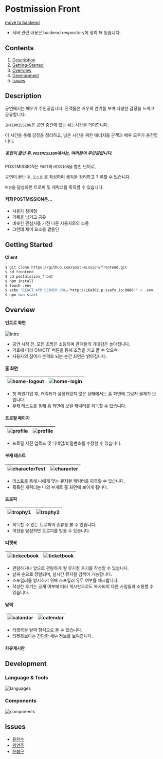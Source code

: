 # Postmission Front

[move to backend](https://github.com/post-mission/backend)

- 서버 관련 내용은 backend respository에 정리 돼 있습니다.



## Contents

1. [Description](#Description)
2. [Getting-Started](#Getting-Started)
3. [Overview](#Overview)
4. [Development](#Development)
4. [Issues](#Issues)



## Description

공연에서는 배우가 주인공입니다. 관객들은 배우의 연기를 보며 다양한 감정을 느끼고 공유합니다.



`INTERMISSION`은 공연 중간에 있는 쉬는시간을 의미합니다.

이 시간을 통해 감정을 정리하고, 남은 시간을 위한 에너지를 관객과 배우 모두가 충전합니다.



##### 공연이 끝난 후, `POSTMISSION`에서는, 여러분이 주인공입니다.

POSTMISSION은 `POST`와 `MISSION`을 합친 단어로, 

공연이 끝난 `후`, `포스트` 를 작성하며 생각을 정리하고 기록할 수 있습니다.

`미션`을 달성하면 트로피 및 캐릭터를 획득할 수 있습니다.



#### 저희 POSTMISSION은...

- 사용자 참여형
- 기록을 남기고 공유
- 비슷한 관심사를 가진 다른 사용자와의 소통
- 그런데 재미 요소를 곁들인



## Getting Started

#### Client

```bash
$ git clone https://github.com/post-mission/frontend.git
$ cd frontend
$ cd postmission_front
$ npm install
$ touch .env 
$ echo "REACT_APP_SERVER_URL="http://i6a302.p.ssafy.io:8080"" > .env
$ npm run start
```



## Overview

#### 인트로 화면



![intro](README.assets/intro.gif)

- 공연 시작 전, 모든 조명은 소등되며 관객들의 기대감은 높아집니다.
- 기호에 따라 ON/OFF 버튼을 통해 조명을 키고 끌 수 있으며
- 사용자의 참여가 본격화 되는 순간 화면은 밝아집니다.



#### 홈 화면

| ![home-logout](README.assets/home-logout.png) | ![home-login](README.assets/home-login.png) |
| --------------------------------------------- | ------------------------------------------- |

- 첫 회원가입 후, 캐릭터가 설정돼있지 않은 상태에서는 홈 화면에 그림자 물체가 보입니다.
- 부캐 테스트를 통해 홈 화면에 보일 캐릭터를 획득할 수 있습니다.



#### 프로필 페이지

| ![profile](README.assets/profile.gif) | ![profile](README.assets/profile.png) |
| ------------------------------------- | ------------------------------------- |

- 프로필 사진 업로드 및 닉네임/비밀번호를 수정할 수 있습니다.



#### 부캐 테스트

| ![characterTest](README.assets/characterTest.gif) | ![character](README.assets/character.png) |
| ------------------------------------------------- | ----------------------------------------- |

- 테스트를 통해 나에게 맞는 뮤지컬 캐릭터를 획득할 수 있습니다.
- 획득한 캐릭터는 나의 부캐로 홈 화면에 보이게 됩니다.



#### 트로피

| ![trophy1](README.assets/trophy1.png) | ![trophy2](README.assets/trophy2.png) |
| ------------------------------------- | ------------------------------------- |

- 획득할 수 있는 트로피의 종류를 볼 수 있습니다.
- 미션을 달성하면 트로피를 받을 수 있습니다.



#### 티켓북

| ![tickecbook](README.assets/tickecbook-5102354.gif) | ![ticketbook](README.assets/ticketbook-5102344.png) |
| --------------------------------------------------- | --------------------------------------------------- |

- 관람하거나 앞으로 관람하게 될 뮤지컬 후기를 작성할 수 있습니다.
- 날짜 순으로 정렬되며, 실시간 뮤지컬 검색이 가능합니다.
- 스포일러를 방지하기 위해 스포일러 유무 여부를 체크합니다.
- 작성한 후기는 공개 여부에 따라 게시판으로도 복사되어 다른 사람들과 소통할 수 있습니다.



#### 달력

| ![calandar](README.assets/calandar.gif) | ![calendar](README.assets/calendar.png) |
| --------------------------------------- | --------------------------------------- |

- 티켓북을 달력 형식으로 볼 수 있습니다.
- 티켓북보다는 간단한 세부 정보를 보여줍니다.



#### 자유게시판





## Development



### Language & Tools

![languages](README.assets/languages.png)



### Components

![components](README.assets/components.jpg)



## Issues

- [류완수](./README.assets/rws.md)
- [위연주](./README.assets/yeonju.md)
- [윤혜구](./README.assets/une9.md)
